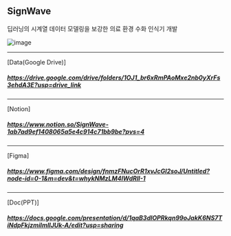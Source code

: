 ## SignWave
딥러닝의 시계열 데이터 모델링을 보강한 의료 환경 수화 인식기 개발

![image](https://github.com/user-attachments/assets/31675a28-ee1a-46f7-a818-8be9279f215b)

---
[Data(Google Drive)] 
##### https://drive.google.com/drive/folders/1OJ1_br6xRmPAoMxe2nb0yXrFs3ehdA3E?usp=drive_link
---
[Notion] 
##### https://www.notion.so/SignWave-1ab7ad9ef1408065a5e4c914c71bb9be?pvs=4
---
[Figma]
##### https://www.figma.com/design/fnmzFNucOrR1xvJcGI2soJ/Untitled?node-id=0-1&m=dev&t=whykNMzLM4lWdRII-1
---
[Doc(PPT)]
##### https://docs.google.com/presentation/d/1qaB3dlOPRkqn99oJakK6NS7TiNdpFkjzmilmlIJUk-A/edit?usp=sharing


<!--

**Here are some ideas to get you started:**

🙋‍♀️ A short introduction - what is your organization all about?
🌈 Contribution guidelines - how can the community get involved?
👩‍💻 Useful resources - where can the community find your docs? Is there anything else the community should know?
🍿 Fun facts - what does your team eat for breakfast?
🧙 Remember, you can do mighty things with the power of [Markdown](https://docs.github.com/github/writing-on-github/getting-started-with-writing-and-formatting-on-github/basic-writing-and-formatting-syntax)
-->
